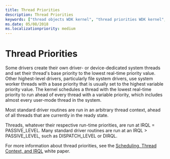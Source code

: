 ```yaml
---
title: Thread Priorities
description: Thread Priorities
keywords: ["thread objects WDK kernel", "thread priorities WDK kernel", "priorities WDK threads"]
ms.date: 05/08/2018
ms.localizationpriority: medium
---
```


# Thread Priorities





Some drivers create their own driver- or device-dedicated system threads and set their thread's base priority to the lowest real-time priority value. Other highest-level drivers, particularly file system drivers, use system worker threads with a base priority that is usually set to the highest variable priority value. The kernel schedules a thread with the lowest real-time priority to run ahead of every thread with a variable priority, which includes almost every user-mode thread in the system.

Most standard driver routines are run in an arbitrary thread context, ahead of all threads that are currently in the ready state.

Threads, whatever their respective run-time priorities, are run at IRQL = PASSIVE\_LEVEL. Many standard driver routines are run at an IRQL &gt; PASSIVE\_LEVEL, such as DISPATCH\_LEVEL or DIRQL.

For more information about thread priorities, see the [Scheduling, Thread Context, and IRQL](https://go.microsoft.com/fwlink/p/?linkid=59757) white paper.

 

 




